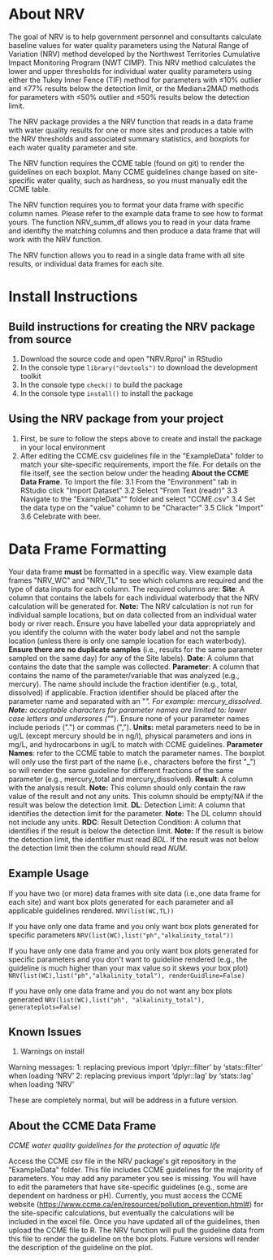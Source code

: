# About NRV

The goal of NRV is to help government personnel and consultants calculate baseline values for water quality parameters using the Natural Range of Variation (NRV) method developed by the Northwest Territories Cumulative Impact Monitoring Program (NWT CIMP). This NRV method calculates the lower and upper thresholds for individual water quality parameters using either the Tukey Inner Fence (TIF) method for parameters with ≤10% outlier and ≤77% results below the detection limit, or the Median±2MAD methods for parameters with ≤50% outlier and ≤50% results below the detection limit. 

The NRV package provides a the NRV function that reads in a data frame with water quality results for one or more sites and produces a table with the NRV thresholds and associated summary statistics, and boxplots for each water quality parameter and site. 

The NRV function requires the CCME table (found on git) to render the guidelines on each boxplot. Many CCME guidelines change based on site-specific water quality, such as hardness, so you must manually edit the CCME table. 

The NRV function requires you to format your data frame with specific column names. Please refer to the example data frame to see how to format yours. The function NRV_summ_df allows you to read in your data frame and identifty the matching columns and then produce a data frame that will work with the NRV function. 

The NRV function allows you to read in a single data frame with all site results, or individual data frames for each site. 

# Install Instructions

## Build instructions for creating the NRV package from source

1. Download the source code and open "NRV.Rproj" in RStudio
2. In the console type `library("devtools")` to download the development toolkit
3. In the console type `check()` to build the package
4. In the console type `install()` to install the package

## Using the NRV package from your project

1. First, be sure to follow the steps above to create and install the package in your local environment
2. After editing the CCME.csv guidelines file in the "ExampleData" folder to match your site-specific requirements, import the file. For details on the file itself, see the section below under the heading **About the CCME Data Frame**. To Import the file:
3.1 From the "Environment" tab in RStudio click "Import Dataset"
3.2 Select "From Text (readr)"
3.3 Navigate to the "ExampleData"" folder and select "CCME.csv"
3.4 Set the data type on the "value" column to be "Character"
3.5 Click "Import"
3.6 Celebrate with beer.

# Data Frame Formatting
Your data frame **must** be formatted in a specific way. View example data frames "NRV_WC" and "NRV_TL" to see which columns are required and the type of data inputs for each column. The required columns are:
**Site**: A column that contains the labels for each individual waterbody that the NRV calculation will be generated for. **Note:** The NRV calculation is not run for individual sample locations, but on data collected from an individual water body or river reach. Ensure you have labelled your data appropriately and you identify the column with the water body label and not the sample location (unless there is only one sample location for each waterbody). **Ensure there are no duplicate samples** (i.e., results for the same parameter sampled on the same day) for any of the Site labels).
**Date**: A column that contains the date that the sample was collected.
**Parameter**: A column that contains the name of the parameter/variable that was analyzed (e.g., mercury). The name should include the fraction identifier (e.g., total, dissolved) if applicable. Fraction identifier should be placed after the parameter name and separated with an "_". For example: mercury_dissolved. **Note:** acceptable characters for parameter names are limited to: lower case letters and undersores ("_"). Ensure none of your parameter names include periods (".") or commas (","). **Units:** metal parameters need to be in ug/L (except mercury should be in ng/l), physical parameters and ions in mg/L, and hydrocarbons in ug/L to match with CCME guidelines. **Parameter Names**: refer to the CCME table to match the parameter names. The boxplot will only use the first part of the name (i.e., characters before the first "_") so will render the same guideline for different fractions of the same parameter (e.g., mercury_total and mercury_dissolved).
**Result**: A column with the analysis result. **Note:** This column should only contain the raw value of the result and not any units. This column should be empty/NA if the result was below the detection limit. 
**DL**: Detection Limit: A column that identifies the detection limit for the parameter. **Note:** The DL column should not include any units.
**RDC**: Result Detection Condition: A column that identifies if the result is below the detection limit. **Note:** If the result is below the detection limit, the identifier must read *BDL*. If the result was not below the detection limit then the column should  read *NUM*.


## Example Usage
If you have two (or more) data frames with site data (i.e.,one data frame for each site) and want box plots generated for each parameter and all applicable guidelines rendered.
`NRV(list(WC,TL))`

If you have only one data frame and you only want box plots generated for specific parameters
`NRV(list(WC),list("ph","alkalinity_total"))`

If you have only one data frame and you only want box plots generated for specific parameters and you don't want to guideline rendered (e.g., the guideline is much higher than your max value so it skews your box plot)
`NRV(list(WC),list("ph","alkalinity_total"), renderGuidline=False)`

If you have only one data frame and you do not want any box plots generated
`NRV(list(WC),list("ph", "alkalinity_total"), generateplots=False)`

## Known Issues
1. Warnings on install

Warning messages:
1: replacing previous import ‘dplyr::filter’ by ‘stats::filter’ when loading ‘NRV’ 
2: replacing previous import ‘dplyr::lag’ by ‘stats::lag’ when loading ‘NRV’ 

These are completely normal, but will be address in a future version.

## About the CCME Data Frame
*CCME water quality guidelines for the protection of aquatic life*

Access the CCME csv file in the NRV package's git repository in the "ExampleData" folder.
This file includes CCME guidelines for the majority of parameters. You may add any parameter you see is missing. You will have to edit the parameters that have site-specific guidelines (e.g., some are dependent on hardness or pH). Currently, you must access the CCME website (https://www.ccme.ca/en/resources/pollution_prevention.html#) for the site-specific calculations, but eventually the calculations will be included in the excel file. Once you have updated all of the guidelines, then upload the CCME file to R. The NRV function will pull the guideline data from this file to render the guideline on the box plots. Future versions will render the description of the guideline on the plot.


